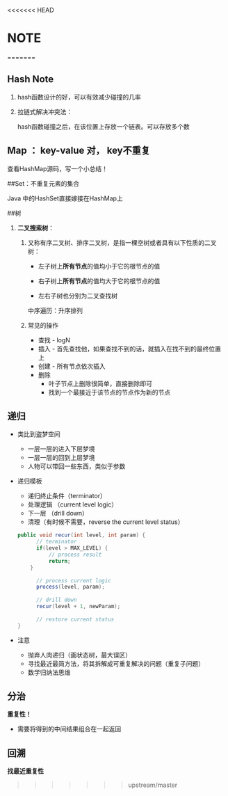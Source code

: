 <<<<<<< HEAD
# NOTE

  

=======
## Hash Note

1. hash函数设计的好，可以有效减少碰撞的几率

2. 拉链式解决冲突法：

   hash函数碰撞之后，在该位置上存放一个链表。可以存放多个数

## Map ： key-value 对， key不重复

查看HashMap源码，写一个小总结！

##Set：不重复元素的集合

Java 中的HashSet直接嫁接在HashMap上

##树

1. **二叉搜索树**：

   1. 又称有序二叉树、排序二叉树，是指一棵空树或者具有以下性质的二叉树：

      - 左子树上**所有节点**的值均小于它的根节点的值

      - 右子树上**所有节点**的值均大于它的根节点的值

      - 左右子树也分别为二叉查找树

      中序遍历：升序排列

   2. 常见的操作
      - 查找 - logN
      - 插入 - 首先查找他，如果查找不到的话，就插入在找不到的最终位置上
      - 创建 - 所有节点依次插入
      - 删除 
        - 叶子节点上删除很简单，直接删除即可
        -  找到一个最接近于该节点的节点作为新的节点


## 递归

- 类比到盗梦空间

  - 一层一层的进入下层梦境
  - 一层一层的回到上层梦境
  - 人物可以带回一些东西，类似于参数

- 递归模板

  - 递归终止条件（terminator）
  - 处理逻辑 （current level logic）
  - 下一层 （drill down）
  - 清理（有时候不需要，reverse the current level status）

  ```java
  public void recur(int level, int param) {
    	// terminator
    	if(level > MAX_LEVEL) {
        	// process result
        	return;
      }
    
    	// process current logic
    	process(level, param);
   		
    	// drill down
    	recur(level + 1, newParam);
   
    	// restore current status
  }
  ```

- 注意

  - 抛弃人肉递归（画状态树，最大误区）
  - 寻找最近最简方法，将其拆解成可重复解决的问题（重复子问题）
  - 数学归纳法思维

## 分治

**重复性！**

- 需要将得到的中间结果组合在一起返回

## 回溯

**找最近重复性**

>>>>>>> upstream/master
